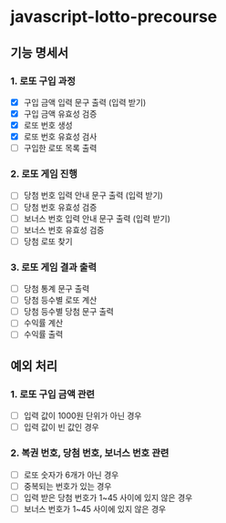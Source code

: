 # javascript-lotto-precourse

## 기능 명세서

### 1. 로또 구입 과정

- [x] 구입 금액 입력 문구 출력 (입력 받기)
- [x] 구입 금액 유효성 검증
- [x] 로또 번호 생성
- [x] 로또 번호 유효성 검사
- [ ] 구입한 로또 목록 출력

### 2. 로또 게임 진행

- [ ] 당첨 번호 입력 안내 문구 출력 (입력 받기)
- [ ] 당첨 번호 유효성 검증
- [ ] 보너스 번호 입력 안내 문구 출력 (입력 받기)
- [ ] 보너스 번호 유효성 검증
- [ ] 당첨 로또 찾기

### 3. 로또 게임 결과 출력

- [ ] 당첨 통계 문구 출력
- [ ] 당첨 등수별 로또 계산
- [ ] 당첨 등수별 당첨 문구 출력
- [ ] 수익률 계산
- [ ] 수익률 출력

## 예외 처리

### 1. 로또 구입 금액 관련

- [ ] 입력 값이 1000원 단위가 아닌 경우
- [ ] 입력 값이 빈 값인 경우

### 2. 복권 번호, 당첨 번호, 보너스 번호 관련

- [ ] 로또 숫자가 6개가 아닌 경우
- [ ] 중복되는 번호가 있는 경우
- [ ] 입력 받은 당첨 번호가 1~45 사이에 있지 않은 경우
- [ ] 보너스 번호가 1~45 사이에 있지 않은 경우
